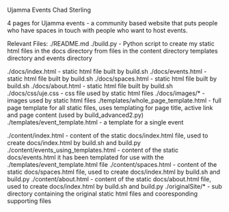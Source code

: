 Ujamma Events
Chad Sterling


4 pages for Ujamma events - a community based website that puts people who have spaces in touch with people who want to host events.

Relevant Files:
  ./README.md
  ./build.py              -   Python script to create my static html files in the docs directory from files in the content directory templates directory and events directory
      
  ./docs/index.html       -   static html file built by build.sh
  ./docs/events.html      -   static html file built by build.sh
  ./docs/spaces.html      -   static html file built by build.sh
  ./docs/about.html       -   static html file built by build.sh
  ./docs/css/uje.css      -   css file used by static html files
  ./docs/images/*         -   images used by static html files
  ./templates/whole_page_template.html    -   full page template for all static files, uses templating for page title, active link and page content (used by build_advanced2.py)
  ./templates/event_template.html - a template for a single event
  
  ./content/index.html    -   content of the static docs/index.html file, used to create docs/index.html by build.sh and build.py
  ./content/events_using_templates.html   -   content of the static docs/events.html it has been templated for use with the ./templates/event_template.html file
  ./content/spaces.html   -   content of the static docs/spaces.html file, used to create docs/index.html by build.sh and build.py
  ./content/about.html    -   content of the static docs/about.html file, used to create docs/index.html by build.sh and build.py
  ./originalSite/*        -   sub directory containing the original static html files and cooresponding supporting files
  

